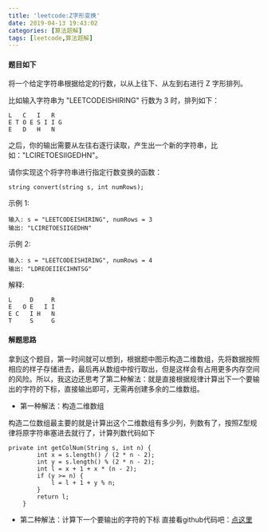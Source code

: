 ```yaml
---
title: 'leetcode:Z字形变换'
date: 2019-04-13 19:43:02
categories: [算法题解]
tags: [leetcode,算法题解]
---
```

#### 题目如下

将一个给定字符串根据给定的行数，以从上往下、从左到右进行 Z 字形排列。

比如输入字符串为 "LEETCODEISHIRING" 行数为 3 时，排列如下：

```$xslt
L   C   I   R
E T O E S I I G
E   D   H   N
```

之后，你的输出需要从左往右逐行读取，产生出一个新的字符串，比如："LCIRETOESIIGEDHN"。
<!--more-->
请你实现这个将字符串进行指定行数变换的函数：

```
string convert(string s, int numRows);
```



示例 1:

```
输入: s = "LEETCODEISHIRING", numRows = 3
输出: "LCIRETOESIIGEDHN"
```

示例 2:

```
输入: s = "LEETCODEISHIRING", numRows = 4
输出: "LDREOEIIECIHNTSG"
```

解释:

```
L     D     R
E   O E   I I
E C   I H   N
T     S     G
```

#### 解题思路

拿到这个题目，第一时间就可以想到，根据题中图示构造二维数组，先将数据按照相应的样子存储进去，最后再从数组中按行取出，但是这样会有占用更多内存空间的风险。所以，我这边还思考了第二种解法：就是直接根据规律计算出下一个要输出的字符的下标，直接输出即可，无需再创建多余的二维数组。

- 第一种解法：构造二维数组

构造二位数组最主要的就是计算出这个二维数组有多少列，列数有了，按照Z型规律将原字符串塞进去就行了，计算列数代码如下

```
private int getColNum(String s, int n) {
        int x = s.length() / (2 * n - 2);
        int y = s.length() % (2 * n - 2);
        int l = x + 1 + x * (n - 2);
        if (y >= n) {
            l = l + 1 + y % n;
        }
        return l;
    }
```

- 第二种解法：计算下一个要输出的字符的下标
直接看github代码吧：[点这里](https://github.com/Fatezhang/DataStructureAndAlgorithm/tree/master/Algorithm/src/main/java/Alogrithm/Alogrithm/ZigZagConversion)
